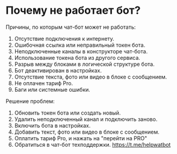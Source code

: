 # Почему не работает бот?

Причины, по которым чат-бот может не работать:

1. Отсутствие подключения к интернету.
2. Ошибочная ссылка или неправильный токен бота.
3. Неподключенные каналы в конструкторе чат-бота.
4. Использование токена бота из другого сервиса.
5. Разрыв между блоками в логической структуре бота.
6. Бот деактивирован в настройках.
7. Отсутствие текста, фото или видео в блоке с сообщением.
8. Не оплачен тариф Pro.
9. Баги или системные ошибки.

Решение проблем:

1. Обновить токен бота или создать новый.
2. Удалить неподключенный канал и подключить заново.
3. Включить бота в настройках.
4. Добавить текст, фото или видео в блоке с сообщением.
5. Оплатить тариф Pro, и нажать на "перейти на PRO"
6. Обратиться в чат-бот техподдержки. https://t.me/helpwatbot
